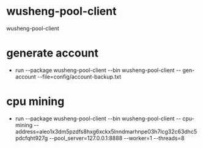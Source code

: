 # wusheng-pool-client
wusheng-pool-client

# generate account
- run --package wusheng-pool-client --bin wusheng-pool-client
  -- gen-account  --file=config/account-backup.txt

# cpu mining
- run --package wusheng-pool-client --bin wusheng-pool-client
  -- cpu-mining  --address=aleo1x3dm5pzdfs8hxg6xckx5lnndmarhnpe03h7lcg32c63dhc5pdcfqht927g 
  --pool_server=127.0.0.1:8888 --worker=1 --threads=8